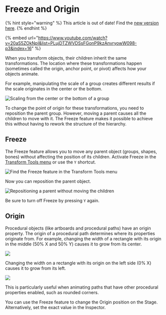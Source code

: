 # Freeze and Origin

{% hint style="warning" %}
This article is out of date! Find the [new version here](https://rive.app/community/doc/freeze-and-origin/docc6CFtaMoZ).
{% endhint %}

{% embed url="https://www.youtube.com/watch?v=20aS5ZOkNpI&list=PLujDTZWVDSsFGonP9kzAnvryowW098-p3&index=16" %}

When you transform objects, their children inherit the same transformations. The location where these transformations happen (sometimes called the origin, anchor point, or pivot) affects how your objects animate.

For example, manipulating the scale of a group creates different results if the scale originates in the center or the bottom.

![Scaling from the center or the bottom of a group](../../.gitbook/assets/origin-center-vs-bottom.gif)

To change the point of origin for these transformations, you need to reposition the parent group. However, moving a parent causes all the children to move with it. The Freeze feature makes it possible to achieve this without having to rework the structure of the hierarchy.

## Freeze

The Freeze feature allows you to move any parent object (groups, shapes, bones) without affecting the position of its children. Activate Freeze in the [Transform Tools menu](../fundamentals/interface-overview/toolbar.md#transform-tools-menu) or use the `Y` shortcut.

![Find the Freeze feature in the Transform Tools menu](../../.gitbook/assets/screen-shot-2020-11-20-at-6.24.39-pm.png)

Now you can reposition the parent object.

![Repositioning a parent without moving the children](../../.gitbook/assets/freeze\_move.gif)

Be sure to turn off Freeze by pressing `Y` again.

## Origin

Procedural objects (like artboards and procedural paths) have an origin property. The origin of a procedural path determines where its properties originate from. For example, changing the width of a rectangle with its origin in the middle (50% X and 50% Y) causes it to grow from its center.

![](../../.gitbook/assets/procedural\_center.gif)

Changing the width on a rectangle with its origin on the left side (0% X) causes it to grow from its left.

![](../../.gitbook/assets/procedural\_left.gif)

This is particularly useful when animating paths that have other procedural properties enabled, such as rounded corners.

You can use the Freeze feature to change the Origin position on the Stage. Alternatively, set the exact value in the Inspector.
